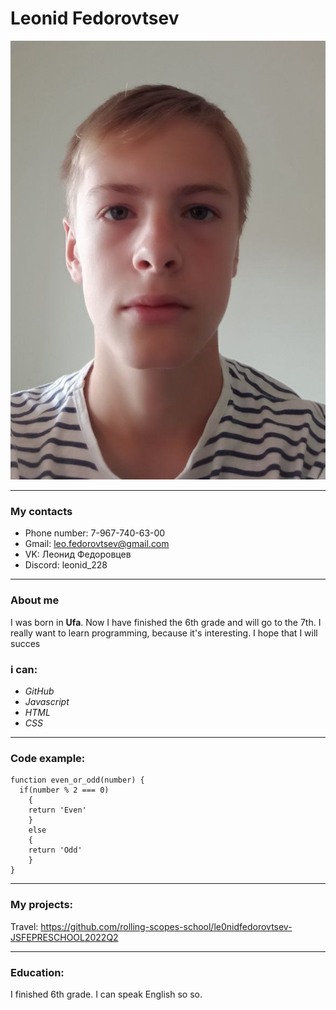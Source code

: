 
# Leonid Fedorovtsev    
![my photo](/images/picture.jpg)

***

### My contacts ###
* Phone number: 7-967-740-63-00   
* Gmail: leo.fedorovtsev@gmail.com   
* VK: Леонид Федоровцев  
* Discord: leonid_228

***

### About me ###
I was born in __Ufa__. Now I have finished the 6th grade and will go to the 7th. I really want to learn programming, because it's interesting. I hope that I will succes
### i can: ###
* _GitHub_
* _Javascript_
* _HTML_
* _CSS_

***

### Code example: ###
```
function even_or_odd(number) {
  if(number % 2 === 0)
    {
    return 'Even'
    }
    else 
    {
    return 'Odd'
    }
} 
```

***

### My projects: ###
Travel: <https://github.com/rolling-scopes-school/le0nidfedorovtsev-JSFEPRESCHOOL2022Q2>

***

### Education: ###
I finished 6th grade. I can speak English so so.